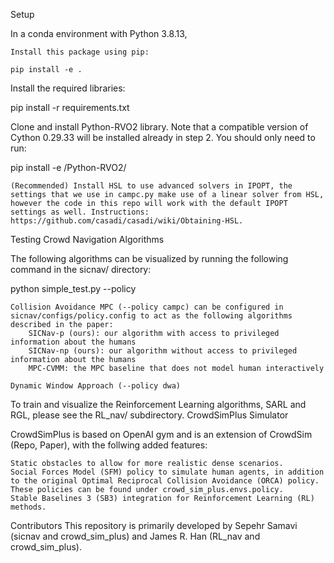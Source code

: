 Setup

In a conda environment with Python 3.8.13,

    Install this package using pip:

    pip install -e .

Install the required libraries:

pip install -r requirements.txt

Clone and install Python-RVO2 library. Note that a compatible version of Cython 0.29.33 will be installed already in step 2. You should only need to run:

pip install -e <path-to-Python-RVO2-dir>/Python-RVO2/

    (Recommended) Install HSL to use advanced solvers in IPOPT, the settings that we use in campc.py make use of a linear solver from HSL, however the code in this repo will work with the default IPOPT settings as well. Instructions: https://github.com/casadi/casadi/wiki/Obtaining-HSL.

Testing Crowd Navigation Algorithms

The following algorithms can be visualized by running the following command in the sicnav/ directory:

python simple_test.py --policy <policy>

    Collision Avoidance MPC (--policy campc) can be configured in sicnav/configs/policy.config to act as the following algorithms described in the paper:
        SICNav-p (ours): our algorithm with access to privileged information about the humans
        SICNav-np (ours): our algorithm without access to privileged information about the humans
        MPC-CVMM: the MPC baseline that does not model human interactively

    Dynamic Window Approach (--policy dwa)

To train and visualize the Reinforcement Learning algorithms, SARL and RGL, please see the RL_nav/ subdirectory.
CrowdSimPlus Simulator

CrowdSimPlus is based on OpenAI gym and is an extension of CrowdSim (Repo, Paper), with the follwing added features:

    Static obstacles to allow for more realistic dense scenarios.
    Social Forces Model (SFM) policy to simulate human agents, in addition to the original Optimal Reciprocal Collision Avoidance (ORCA) policy. These policies can be found under crowd_sim_plus.envs.policy.
    Stable Baselines 3 (SB3) integration for Reinforcement Learning (RL) methods.

Contributors
This repository is primarily developed by Sepehr Samavi (sicnav and crowd_sim_plus) and James R. Han (RL_nav and crowd_sim_plus).
